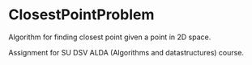 # ClosestPointProblem
Algorithm for finding closest point given a point in 2D space.

Assignment for SU DSV ALDA (Algorithms and datastructures) course.
